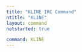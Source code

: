 ```yaml
---
title: "KLINE IRC Command"
ntitle: "KLINE"
layout: command
notstarted: true

command: KLINE
---
```

